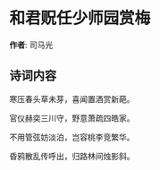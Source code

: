 # 和君贶任少师园赏梅

**作者**: 司马光

## 诗词内容

寒压春头草未芽，喜闻置酒赏新葩。

官仪赫奕三川守，野意萧疏四皓家。

不用管弦妨淡泊，岂容桃李竞繁华。

昏鸦散乱传呼出，归路林间烛影斜。

